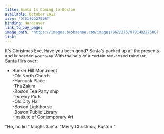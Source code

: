 ```yaml
---
title: Santa Is Coming to Boston
available: October 2012
isbn: '9781402275067'
binding: Hardcover
link_to_buy_page:
image_path: 'https://images.booksense.com/images/067/275/9781402275067.jpg'
link:
---
```



It's Christmas Eve, Have you been good? Santa's packed up all the presents and is headed your way With the help of a certain red-nosed reindeer, Santa flies over:

- Bunker Hill Monument
<br>-Old North Church
<br>-Hancock Place
<br>-The Zakim
<br>-Boston Tea Party ship
<br>-Fenway Park
<br>-Old City Hall
<br>-Boston Lighthouse
<br>-Boston Public Library
<br>-Institute of Contemporary Art

"Ho, ho ho " laughs Santa. "Merry Christmas, Boston "